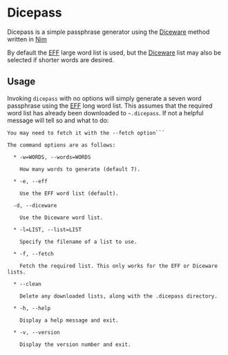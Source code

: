 Dicepass
========

Dicepass is a simple passphrase generator using the
[Diceware][diceware] method written in [Nim][nim]

By default the [EFF][eff] large word list is used, but the
[Diceware][diceware] list may also be selected if shorter words are desired.

  [diceware]: http://world.std.com/~reinhold/diceware.html
  [eff]: https://www.eff.org/deeplinks/2016/07/new-wordlists-random-passphrases
  [nim]: https://nim-lang.org/

Usage
-----

Invoking `dicepass` with no options will simply generate a seven word
passphrase using the [EFF][eff] long word list. This assumes that the
required word list has already been downloaded to `~.dicepass`. If not
a helpful message will tell so and what to do:

```Unable to open ~/.dicepass/eff_large_wordlist.txt
You may need to fetch it with the --fetch option```

The command options are as follows:

  * -w=WORDS, --words=WORDS

    How many words to generate (default 7).

  * -e, --eff

    Use the EFF word list (default).

  -d, --diceware

    Use the Diceware word list.

  * -l=LIST, --list=LIST

    Specify the filename of a list to use.

  * -f, --fetch

    Fetch the required list. This only works for the EFF or Diceware lists.

  * --clean

    Delete any downloaded lists, along with the .dicepass directory.

  * -h, --help

    Display a help message and exit.

  * -v, --version

    Display the version number and exit.
